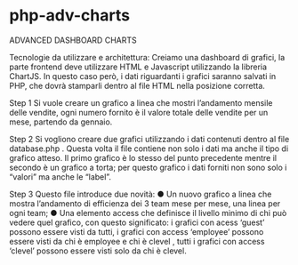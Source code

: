 # php-adv-charts

ADVANCED DASHBOARD CHARTS

Tecnologie da utilizzare e architettura:
Creiamo una dashboard di grafici, la parte frontend deve utilizzare HTML e Javascript utilizzando la libreria ChartJS.
In questo caso però, i dati riguardanti i grafici saranno salvati in PHP, che dovrà stamparli dentro al file HTML nella posizione corretta.

Step 1
Si vuole creare un grafico a linea che mostri l’andamento mensile delle vendite, ogni numero fornito è il valore totale delle vendite per un mese, partendo da gennaio.

Step 2
Si vogliono creare due grafici utilizzando i dati contenuti dentro al file database.php . Questa volta il file contiene non solo i dati ma anche il tipo di grafico atteso.
Il primo grafico è lo stesso del punto precedente mentre il secondo è un grafico a torta; per questo grafico i dati forniti non sono solo i “valori” ma anche le “label”.

Step 3
Questo file introduce due novità:
● Un nuovo grafico a linea che mostra l’andamento di efficienza dei 3 team mese per mese, una linea per ogni team;
● Una elemento access che definisce il livello minimo di chi può vedere quel grafico, con questo significato: i grafici con acess ‘guest’ possono essere visti da tutti, i grafici con access ‘employee’ possono essere visti da chi è employee e chi è clevel , tutti i grafici con access ‘clevel’ possono essere visti solo da chi è clevel.
